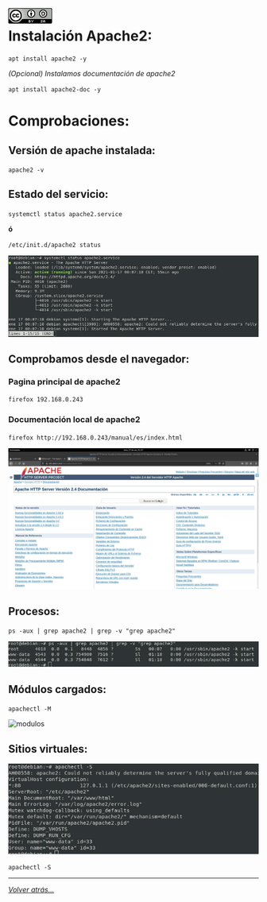 <img src="../../imagenes/MI-LICENCIA88x31.png" style="float: left; margin-right: 10px;" />

# Instalación Apache2:

``apt install apache2 -y``

*(Opcional) Instalamos documentación de apache2*

``apt install apache2-doc -y``

# Comprobaciones:

## Versión de apache instalada:

``apache2 -v``

## Estado del servicio:

``systemctl status apache2.service``

**ó**

``/etc/init.d/apache2 status``

![estadoServicio](/imagenes/apache2/estadoServicio.jpg)

## Comprobamos desde el navegador:

### Pagina principal de apache2

``firefox 192.168.0.243``

### Documentación local de apache2

``firefox http://192.168.0.243/manual/es/index.html``

![DocumentacionLocal](/imagenes/apache2/documentacionLocal.jpg)

## Procesos:

``ps -aux | grep apache2 | grep -v "grep apache2"``

![procesos](/imagenes/apache2/procesos.jpg)

## Módulos cargados:

``apachectl -M``

![modulos](/imagenes/apache2/modulosCargados.jpg)

## Sitios virtuales:

![sitiosVirtuales](/imagenes/apache2/sitiosVirtuales.jpg)

``apachectl -S``
_________________________________________________
*[Volver atrás...](../README.md)*
